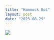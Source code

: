 ```yaml
---
title: "Hammock Boí"
layout: post
date: "2023-08-29"
---
```


![](/assets/images/2023/20230806_145448-461x1024.jpg)
